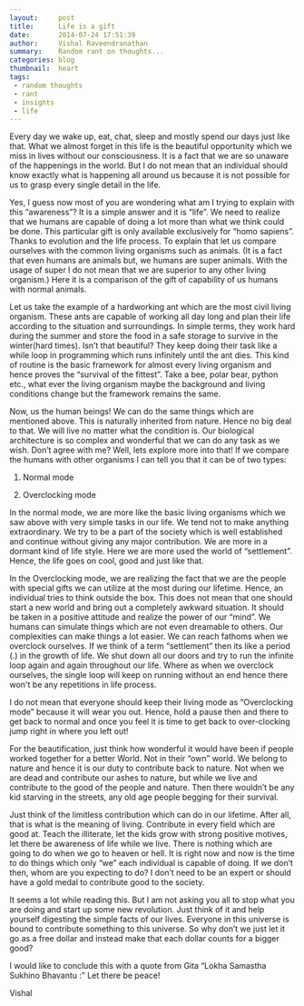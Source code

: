 ```yaml
---
layout:     post
title:      Life is a gift
date:       2014-07-24 17:51:39
author:     Vishal Raveendranathan
summary:    Random rant on thoughts...
categories: blog
thumbnail:  heart
tags:
 - random thoughts
 - rant
 - insights
 - life
---
```


Every day we wake up, eat, chat, sleep and mostly spend our days just like that. What we almost forget in this life is the beautiful opportunity which we miss in lives without our consciousness. It is a fact that we are so unaware of the happenings in the world. But I do not mean that an individual should know exactly what is happening all around us because it is not possible for us to grasp every single detail in the life.

Yes, I guess now most of you are wondering what am I trying to explain with this “awareness”? It is a simple answer and it is “life”. We need to realize that we humans are capable of doing a lot more than what we think could be done. This particular gift is only available exclusively for “homo sapiens”. Thanks to evolution and the life process. To explain that let us compare ourselves with the common living organisms such as animals. (It is a fact that even humans are animals but, we humans are super animals. With the usage of super I do not mean that we are superior to any other living organism.) Here it is a comparison of the gift of capability of us humans with normal animals.

Let us take the example of a hardworking ant which are the most civil living organism. These ants are capable of working all day long and plan their life according to the situation and surroundings. In simple terms, they work hard during the summer and store the food in a safe storage to survive in the winter(hard times). Isn’t that beautiful? They keep doing their task like a while loop in programming which runs infinitely until the ant dies. This kind of routine is the basic framework for almost every living organism and hence proves the “survival of the fittest”. Take a bee, polar bear, python etc., what ever the living organism maybe the background and living conditions change but the framework remains the same.

Now, us the human beings! We can do the same things which are mentioned above. This is naturally inherited from nature. Hence no big deal to that. We will live no matter what the condition is. Our biological architecture is so complex and wonderful that we can do any task as we wish. Don’t agree with me? Well, lets explore more into that! If we compare the humans with other organisms I can tell you that it can be of two types:

1. Normal mode

2. Overclocking mode

In the normal mode, we are more like the basic living organisms which we saw above with very simple tasks in our life. We tend not to make anything extraordinary. We try to be a part of the society which is well established and continue without giving any major contribution. We are more in a dormant kind of life style. Here we are more used the world of “settlement”. Hence, the life goes on cool, good and just like that.

In the Overclocking mode, we are realizing the fact that we are the people with special gifts we can utilize at the most during our lifetime. Hence, an individual tries to think outside the box. This does not mean that one should start a new world and bring out a completely awkward situation. It should be taken in a positive attitude and realize the power of our “mind”. We humans can simulate things which are not even dreamable to others. Our complexities can make things a lot easier. We can reach fathoms when we overclock ourselves. If we think of a term “settlement” then its like a period (.) in the growth of life. We shut down all our doors and try to run the infinite loop again and again throughout our life. Where as when we overclock ourselves, the single loop will keep on running without an end hence there won't be any repetitions in life process.

I do not mean that everyone should keep their living mode as “Overclocking mode” because it will wear you out. Hence, hold a pause then and there to get back to normal and once you feel it is time to get back to over-clocking jump right in where you left out!

For the beautification, just think how wonderful it would have been if people worked together for a better World. Not in their “own” world. We belong to nature and hence it is our duty to contribute back to nature. Not when we are dead and contribute our ashes to nature, but while we live and contribute to the good of the people and nature. Then there wouldn’t be any kid starving in the streets, any old age people begging for their survival.

Just think of the limitless contribution which can do in our lifetime. After all, that is what is the meaning of living. Contribute in every field which are good at. Teach the illiterate, let the kids grow with strong positive motives, let there be awareness of life while we live. There is nothing which are going to do when we go to heaven or hell. It is right now and now is the time to do things which only “we” each individual is capable of doing. If we don’t then, whom are you expecting to do? I don’t need to be an expert or should have a gold medal to contribute good to the society.

It seems a lot while reading this. But I am not asking you all to stop what you are doing and start up some new revolution. Just think of it and help yourself digesting the simple facts of our lives. Everyone in this universe is bound to contribute something to this universe. So why don’t we just let it go as a free dollar and instead make that each dollar counts for a bigger good?

I would like to conclude this with a quote from Gita “Lokha Samastha Sukhino Bhavantu :” Let there be peace!

Vishal